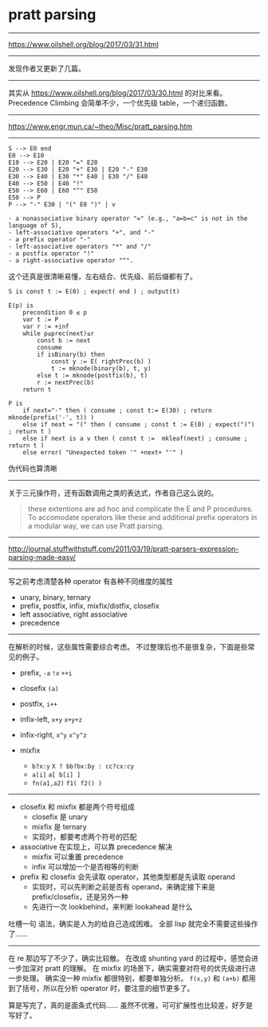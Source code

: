 # pratt parsing

---

https://www.oilshell.org/blog/2017/03/31.html

---

发现作者又更新了几篇。

---

其实从 https://www.oilshell.org/blog/2017/03/30.html 的对比来看。
Precedence Climbing 会简单不少，一个优先级 table，一个递归函数。

---

https://www.engr.mun.ca/~theo/Misc/pratt_parsing.htm

---

```
S --> E0 end
E0 --> E10
E10 --> E20 | E20 "=" E20
E20 --> E30 | E20 "+" E30 | E20 "-" E30
E30 --> E40 | E30 "*" E40 | E30 "/" E40
E40 --> E50 | E40 "!"
E50 --> E60 | E60 "^" E50
E50 --> P
P --> "-" E30 | "(" E0 ")" | v

- a nonassociative binary operator "=" (e.g., "a=b=c" is not in the language of S),
- left-associative operators "+", and "-"
- a prefix operator "-"
- left-associative operators "*" and "/"
- a postfix operator "!"
- a right-associative operator "^".
```

这个还真是很清晰易懂，左右结合、优先级、前后缀都有了。

```
S is const t := E(0) ; expect( end ) ; output(t)

E(p) is
    precondition 0 ≤ p
    var t := P
    var r := +inf
    while p≤prec(next)≤r
        const b := next
        consume
        if isBinary(b) then
            const y := E( rightPrec(b) )
            t := mknode(binary(b), t, y)
        else t := mknode(postfix(b), t)
        r := nextPrec(b)
    return t

P is
    if next="-" then ( consume ; const t:= E(30) ; return mknode(prefix('-', t)) )
    else if next = "(" then ( consume ; const t := E(0) ; expect(")") ; return t )
    else if next is a v then ( const t :=  mkleaf(next) ; consume ;  return t )
    else error( "Unexpected token '" +next+ "'" )
```

伪代码也算清晰

---

关于三元操作符，还有函数调用之类的表达式，作者自己这么说的。

> these extentions are ad hoc and complicate the E and P procedures.
> To accomodate operators like these and additional prefix operators in a
> modular way, we can use Pratt parsing.

---

http://journal.stuffwithstuff.com/2011/03/19/pratt-parsers-expression-parsing-made-easy/

---

写之前考虑清楚各种 operator
有各种不同维度的属性

- unary, binary, ternary
- prefix, postfix, infix, mixfix/distfix, closefix
- left associative, right associative
- precedence

---

在解析的时候，这些属性需要综合考虑。
不过整理后也不是很复杂，下面是些常见的例子。

- prefix, `-a` `!x` `++i`
- closefix `(a)`

- postfix, `i++`
- infix-left, `x+y` `x+y+z`
- infix-right, `x^y` `x^y^z`

- mixfix
    - `b?x:y` `X ? bb?bx:by : cc?cx:cy`
    - `a[i]` `a[ b[i] ]`
    - `fn(a1,a2)` `f1( f2() )`

---

- closefix 和 mixfix 都是两个符号组成
    - closefix 是 unary
    - mixfix 是 ternary
    - 实现时，都要考虑两个符号的匹配
- associative 在实现上，可以靠 precedence 解决
    - mixfix 可以重置 precedence
    - infix 可以增加一个是否相等的判断
- prefix 和 closefix 会先读取 operator，其他类型都是先读取 operand
    - 实现时，可以先判断之前是否有 operand，来确定接下来是 prefix/closefix，还是另外一种
    - 先进行一次 lookbehind，来判断 lookahead 是什么

吐槽一句
语法，确实是人为的给自己造成困难。
全部 lisp 就完全不需要这些操作了……

---

在 re 那边写了不少了，确实比较散。
在改成 shunting yard 的过程中，感觉会进一步加深对 pratt 的理解。
在 mixfix 的场景下，确实需要对符号的优先级进行进一步处理。
确实没一种 mixfix 都很特别，都要单独分析。
`f(x,y)` 和 `(a+b)` 都用到了括号，所以在分析 operator 时，要注意的细节更多了。

算是写完了，真的是面条式代码……
虽然不优雅，可可扩展性也比较差，好歹是写好了。
